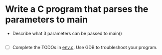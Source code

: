# Write a C program that parses the parameters to main

- Describe what 3 parameters can be passed to main()

    ```text

    ```

- [ ] Complete the TODOs in [env.c](./env.c). Use GDB to troubleshoot your program.
